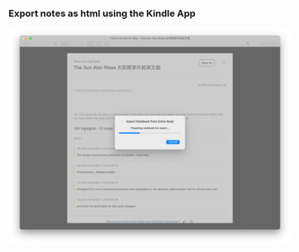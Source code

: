 ### Export notes as html using the Kindle App
![Export Notes From Kindle App](../screenshots/export-notes-from-kindle-app.png)
